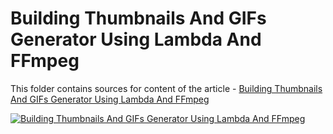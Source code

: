 # Building Thumbnails And GIFs Generator Using Lambda And FFmpeg

This folder contains sources for content of the article - [Building Thumbnails And GIFs Generator Using Lambda And FFmpeg](https://hands-on.cloud/building-thumbnails-and-gifs-generator-using-lambda-and-ffmpeg/)

[![Building Thumbnails And GIFs Generator Using Lambda And FFmpeg](https://hands-on.cloud/building-thumbnails-and-gifs-generator-using-lambda-and-ffmpeg/Building-Thumbnails-And-GIFs-Generator-Using-Lambda-And-FFmpeg.png)](https://hands-on.cloud/building-thumbnails-and-gifs-generator-using-lambda-and-ffmpeg/)
